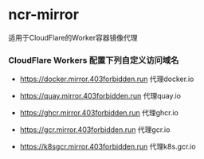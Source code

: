 # ncr-mirror

适用于CloudFlare的Worker容器镜像代理

### CloudFlare Workers 配置下列自定义访问域名

- https://docker.mirror.403forbidden.run   代理docker.io

- https://quay.mirror.403forbidden.run   代理quay.io

- https://ghcr.mirror.403forbidden.run   代理ghcr.io

- https://gcr.mirror.403forbidden.run   代理gcr.io

- https://k8sgcr.mirror.403forbidden.run  代理k8s.gcr.io
